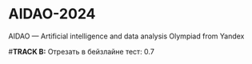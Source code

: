 # AIDAO-2024
AIDAO — Artificial intelligence and data analysis Olympiad from Yandex

#**TRACK B:**
Отрезать в бейзлайне тест: 0.7
